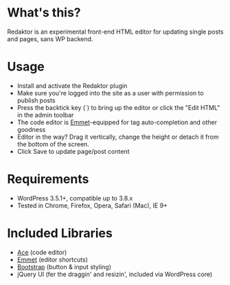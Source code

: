What's this?
================
Redaktor is an experimental front-end HTML editor for updating single posts and pages, sans WP backend.


Usage
===============
* Install and activate the Redaktor plugin
* Make sure you're logged into the site as a user with permission to publish posts
* Press the backtick key (\`) to bring up the editor or click the "Edit HTML" in the admin toolbar
* The code editor is [Emmet](http://docs.emmet.io/)-equipped for tag auto-completion and other goodness
* Editor in the way? Drag it vertically, change the height or detach it from the bottom of the screen.
* Click Save to update page/post content


Requirements
===============
* WordPress 3.5.1+, compatible up to 3.8.x
* Tested in Chrome, Firefox, Opera, Safari (Mac), IE 9+


Included Libraries
===============
* [Ace](http://ace.c9.io/) (code editor)
* [Emmet](http://docs.emmet.io/) (editor shortcuts)
* [Bootstrap](http://getbootstrap.com/css/#buttons) (button & input styling)
* jQuery UI (fer the draggin' and resizin', included via WordPress core)